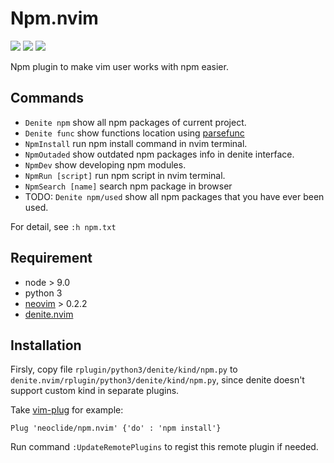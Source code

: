 # Npm.nvim

[![](http://img.shields.io/github/issues/neoclide/npm.nvim.svg)](https://github.com/neoclide/denite-extra/issues)
[![](http://img.shields.io/badge/license-MIT-blue.svg)](LICENSE)
[![](https://img.shields.io/badge/doc-%3Ah%20npm.txt-red.svg)](doc/npm.txt)


Npm plugin to make vim user works with npm easier.

## Commands

* `Denite npm` show all npm packages of current project.
* `Denite func` show functions location using
  [parsefunc](https://github.com/chemzqm/parsefunc)
* `NpmInstall` run npm install command in nvim terminal.
* `NpmOutaded` show outdated npm packages info in denite interface.
* `NpmDev` show developing npm modules.
* `NpmRun [script]` run npm script in nvim terminal.
* `NpmSearch [name]` search npm package in browser
* TODO: `Denite npm/used` show all npm packages that you have ever been used.

For detail, see `:h npm.txt`

## Requirement

* node > 9.0
* python 3
* [neovim](https://github.com/neovim/neovim) > 0.2.2
* [denite.nvim](https://github.com/Shougo/denite.nvim)

## Installation

Firsly, copy file `rplugin/python3/denite/kind/npm.py` to `denite.nvim/rplugin/python3/denite/kind/npm.py`,
since denite doesn't support custom kind in separate plugins.

Take [vim-plug](https://github.com/junegunn/vim-plug) for example:

    Plug 'neoclide/npm.nvim' {'do' : 'npm install'}

Run command `:UpdateRemotePlugins` to regist this remote plugin if needed.
